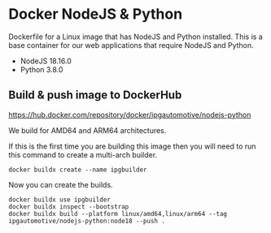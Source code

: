 # Docker NodeJS & Python

Dockerfile for a Linux image that has NodeJS and Python installed. This is a base container for our web applications that require NodeJS and Python.

- NodeJS 18.16.0
- Python 3.8.0

## Build & push image to DockerHub

https://hub.docker.com/repository/docker/ipgautomotive/nodejs-python

We build for AMD64 and ARM64 architectures.

If this is the first time you are building this image then you will need to run this command to create a multi-arch builder.

```
docker buildx create --name ipgbuilder
```

Now you can create the builds.

```
docker buildx use ipgbuilder
docker buildx inspect --bootstrap
docker buildx build --platform linux/amd64,linux/arm64 --tag ipgautomotive/nodejs-python:node18 --push .
```
